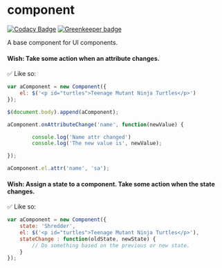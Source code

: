 # component
[![Codacy Badge](https://api.codacy.com/project/badge/Grade/020010dc9b8f4cb3a8abf1b313c940a4)](https://app.codacy.com/app/justingeeslin/component?utm_source=github.com&utm_medium=referral&utm_content=justingeeslin/component&utm_campaign=Badge_Grade_Dashboard) [![Greenkeeper badge](https://badges.greenkeeper.io/justingeeslin/component.svg)](https://greenkeeper.io/)

A base component for UI components. 

#### Wish: Take some action when an attribute changes. 

✅ Like so:
```js 
var aComponent = new Component({
	el: $('<p id="turtles">Teenage Mutant Ninja Turtles</p>')
});

$(document.body).append(aComponent);

aComponent.onAttributeChange('name', function(newValue) {

        console.log('Name attr changed')
        console.log('The new value is', newValue);

});

aComponent.el.attr('name', 'sa');
```

#### Wish: Assign a state to a component. Take some action when the state changes.

✅ Like so:

```js 
var aComponent = new Component({
	state: 'Shredder',
	el: $('<p id="turtles">Teenage Mutant Ninja Turtles</p>'),
	stateChange : function(oldState, newState) {
		// Do something based on the previous or new state.
	}
});

```


